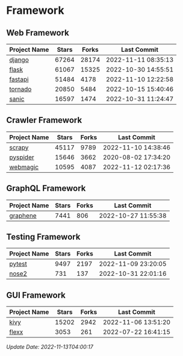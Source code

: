 # Framework

## Web Framework
| Project Name | Stars | Forks | Last Commit |
| ------------ | ----- | ----- | ----------- |
| [django](https://github.com/django/django) | 67264 | 28174 | 2022-11-11 08:35:13 |
| [flask](https://github.com/pallets/flask) | 61067 | 15325 | 2022-10-30 14:55:51 |
| [fastapi](https://github.com/tiangolo/fastapi) | 51484 | 4178 | 2022-11-10 12:22:58 |
| [tornado](https://github.com/tornadoweb/tornado) | 20850 | 5484 | 2022-10-15 15:40:46 |
| [sanic](https://github.com/sanic-org/sanic) | 16597 | 1474 | 2022-10-31 11:24:47 |

## Crawler Framework
| Project Name | Stars | Forks | Last Commit |
| ------------ | ----- | ----- | ----------- |
| [scrapy](https://github.com/scrapy/scrapy) | 45117 | 9789 | 2022-11-10 14:38:46 |
| [pyspider](https://github.com/binux/pyspider) | 15646 | 3662 | 2020-08-02 17:34:20 |
| [webmagic](https://github.com/code4craft/webmagic) | 10595 | 4087 | 2022-11-12 02:17:36 |

## GraphQL Framework
| Project Name | Stars | Forks | Last Commit |
| ------------ | ----- | ----- | ----------- |
| [graphene](https://github.com/graphql-python/graphene) | 7441 | 806 | 2022-10-27 11:55:38 |

## Testing Framework
| Project Name | Stars | Forks | Last Commit |
| ------------ | ----- | ----- | ----------- |
| [pytest](https://github.com/pytest-dev/pytest) | 9497 | 2197 | 2022-11-09 23:20:05 |
| [nose2](https://github.com/nose-devs/nose2) | 731 | 137 | 2022-10-31 22:01:16 |

## GUI Framework
| Project Name | Stars | Forks | Last Commit |
| ------------ | ----- | ----- | ----------- |
| [kivy](https://github.com/kivy/kivy) | 15202 | 2942 | 2022-11-06 13:51:20 |
| [flexx](https://github.com/flexxui/flexx) | 3053 | 261 | 2022-07-22 16:41:15 |

*Update Date: 2022-11-13T04:00:17*